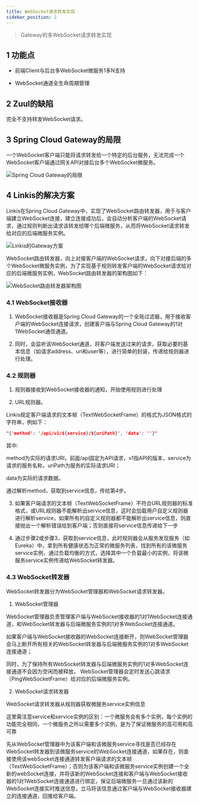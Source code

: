 ```yaml
---
title: WebSocket请求转发实现
sidebar_position: 2
---
```

>Gateway的多WebSocket请求转发实现

## 1 功能点

- 前端Client与后台多WebSocket微服务1多N支持

- WebSocket通道全生命周期管理

## 2 Zuul的缺陷

完全不支持转发WebSocket请求。

## 3 Spring Cloud Gateway的局限

一个WebSocket客户端只能将请求转发给一个特定的后台服务，无法完成一个WebSocket客户端通过网关API对接后台多个WebSocket微服务。

![Spring Cloud Gateway的局限](../images/ch4/gateway/spring_cloud_gateway.png)

## 4 Linkis的解决方案

Linkis在Spring Cloud Gateway中，实现了WebSocket路由转发器，用于与客户端建立WebSocket连接，建立连接成功后，会自动分析客户端的WebSocket请求，通过规则判断出请求该转发给哪个后端微服务，从而将WebSocket请求转发给对应的后端微服务实例。

![Linkis的Gateway方案](../images/ch4/gateway/gateway.png)

WebSocket路由转发器，向上对接客户端的WebSocket请求，向下对接后端的多个WebSocket微服务实例，为了实现基于规则转发客户端的WebSocket请求给对应的后端微服务实例，WebSocket路由转发器的架构图如下：

![WebSocket路由转发器架构图](../images/ch4/gateway/websocket.png)

### 4.1 WebSocket接收器

1) WebSocket接收器是Spring Cloud Gateway的一个全局过滤器，用于接收客户端的WebSocket连接请求，创建客户端与Spring Cloud Gateway的1对1WebSocket通信通道。

2) 同时，会监听该WebSocket通道，将客户端发送过来的请求，获取必要的基本信息（如请求address、uri和user等），进行简单的封装，传递给规则器进行处理。

### 4.2 规则器

1) 规则器接收到WebSocket接收器的通知，开始使用规则进行处理

2) URL规则器。

Linkis规定客户端请求的文本帧（TextWebSocketFrame）的格式为JSON格式的字符串，例如下：

```json
"{'method': '/api/v1/${service}/${uriPath}', 'data': ''}"
```

 其中:

 method为实际的请求URI，前面/api固定为API请求，v1指API的版本，service为请求的服务名称，uriPath为服务的实际请求URI；

 data为实际的请求数据。

 通过解析method，获取到service信息，传给第4步。

3) 如果客户端请求的文本帧（TextWebSocketFrame）不符合URL规则器的标准格式，或URL规则器不能解析出service信息，这时会加载用户自定义规则器进行解析service，如果所有的自定义规则器都不能解析出service信息，则直接抛出一个解析错误给到客户端；否则直接将service信息传递给下一步

4) 通过步骤2或步骤3，获取到service信息，此时规则器会从服务发现服务（如Eureka）中，拿到所有健康状态为正常的微服务列表，找到所有的该微服务service实例，通过负载均衡的方式，选择其中一个负载最小的实例，将该微服务service实例传递给WebSocket转发器。

### 4.3 WebSocket转发器

WebSocket转发器分为WebSocket管理器和WebSocket请求转发器。

1) WebSocket管理器

WebSocket管理器负责管理客户端与WebSocket接收器的1对1WebSocket连接通道，和WebSocket转发器与后端微服务实例的1对多WebSocket连接通道。

如果客户端与WebSocket接收器的WebSocket连接断开，则WebSocket管理器会马上断开所有相关的WebSocket转发器与后端微服务实例的1对多WebSocket连接通道；

同时，为了保持所有WebSocket转发器与后端微服务实例的1对多WebSocket连接通道不会因为空闲而被释放， WebSocket管理器会定时发送心跳请求（PingWebSocketFrame）给对应的后端微服务实例。

2) WebSocket请求转发器

WebSocket请求转发器从规则器获取微服务service实例信息

这里需注意service和service实例的区别：一个微服务会有多个实例，每个实例的功能完全相同，一个微服务之所以需要多个实例，是为了保证微服务的高可用和高可靠

先从WebSocket管理器中为该客户端和该微服务service寻找是否已经存在WebSocket转发器到该微服务service的WebSocket连接通道，如果存在，则直接使用该webSocket连接通道转发客户端请求的文本帧（TextWebSocketFrame）；否则为该客户端和该微服务service实例创建一个全新的webSocket连接，并将该新的WebSocket连接和客户端与WebSocket接收器的1对1WebSocket连接通道进行绑定，保证后端微服务一旦通过该新的WebSocket连接实时推送信息，立马将该信息通过客户端与WebSocket接收器建立的连接通道，回推给客户端。
